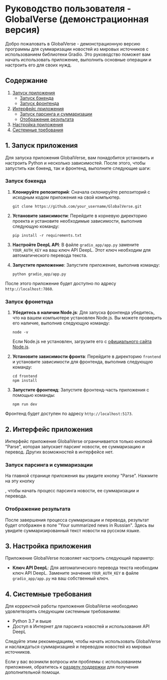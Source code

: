 # Руководство пользователя - GlobalVerse (демонстрационная версия)

Добро пожаловать в GlobalVerse - демонстрационную версию программы для суммаризации новостей из мировых источников с использованием библиотеки Gradio. Это руководство поможет вам начать использовать приложение, выполнить основные операции и настроить его для своих нужд.

## Содержание

1. [Запуск приложения](#1-Запуск-приложения)
   - [Запуск бэкенда](#Запуск-бэкенда)
   - [Запуск фронтенда](#Запуск-фронтенда)
2. [Интерфейс приложения](#2-Интерфейс-приложения)
   - [Запуск парсинга и суммаризации](#Запуск-парсинга-и-суммаризации)
   - [Отображение результата](#Отображение-результата)
3. [Настройка приложения](#3-Настройка-приложения)
4. [Системные требования](#4-Системные-требования)

## 1. Запуск приложения

Для запуска приложения GlobalVerse, вам понадобится установить и настроить Python и несколько зависимостей. После этого, чтобы запустить как бэкенд, так и фронтенд, выполните следующие шаги:

### Запуск бэкенда

1. **Клонируйте репозиторий**: Сначала склонируйте репозиторий с исходным кодом приложения на свой компьютер.

   ```
   git clone https://github.com/your_username/GlobalVerse.git
   ```

2. **Установите зависимости**: Перейдите в корневую директорию проекта и установите необходимые зависимости, выполнив следующую команду:

   ```
   pip install -r requirements.txt
   ```

3. **Настройте DeepL API**: В файле `gradio_app/app.py` замените `YOUR_AUTH_KEY` на ваш ключ API DeepL. Этот ключ необходим для автоматического перевода текста.

4. **Запустите приложение**: Запустите приложение, выполнив команду:

   ```
   python gradio_app/app.py
   ```

После этого приложение будет доступно по адресу `http://localhost:7860`.

### Запуск фронетнда

1. **Убедитесь в наличии Node.js**: Для запуска фронтенда убедитесь, что на вашем компьютере установлен Node.js. Вы можете проверить его наличие, выполнив следующую команду:

   ```
   node -v
   ```

   Если Node.js не установлен, загрузите его с [официального сайта Node.js](https://nodejs.org/).

2. **Установите зависимости фронта**: Перейдите в директорию `frontend` и установите зависимости для фронтенда, выполнив следующую команду:

   ```
   cd frontend
   npm install
   ```

3. **Запустите фронтенд**: Запустите фронтенд-часть приложения с помощью команды:

   ```
   npm run dev
   ```

Фронтенд будет доступен по адресу `http://localhost:5173`.

## 2. Интерфейс приложения

Интерфейс приложения GlobalVerse ограничивается только кнопкой "Parse", которая запускает парсинг новости, ее суммаризацию и перевод. Других возможностей в интерфейсе нет.

### Запуск парсинга и суммаризации

На главной странице приложения вы увидите кнопку "Parse". Нажмите на эту кнопку

, чтобы начать процесс парсинга новости, ее суммаризации и перевода.

### Отображение результата

После завершения процесса суммаризации и перевода, результат будет отображен в поле "Your summarized news in Russian". Здесь вы увидите суммаризированный текст новости на русском языке.

## 3. Настройка приложения

Приложение GlobalVerse позволяет настроить следующий параметр:

- **Ключ API DeepL**: Для автоматического перевода текста необходим ключ API DeepL. Замените значение `YOUR_AUTH_KEY` в файле `gradio_app/app.py` на ваш собственный ключ.

## 4. Системные требования

Для корректной работы приложения GlobalVerse необходимо удовлетворять следующим системным требованиям:

- Python 3.7 и выше
- Доступ в Интернет для парсинга новостей и использования API DeepL

Следуйте этим рекомендациям, чтобы начать использовать GlobalVerse и наслаждаться суммаризацией и переводом новостей из мировых источников.

Если у вас возникли вопросы или проблемы с использованием приложения, обратитесь к [разделу поддержки](docs/support.md) для получения дополнительной помощи.